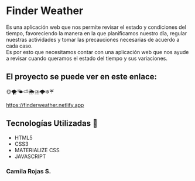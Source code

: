 

# Finder  Weather

Es una aplicación web que nos permite revisar el estado y condiciones del tiempo, favoreciendo  la manera en la que planificamos nuestro día, regular nuestras actividades y tomar las precauciones necesarias de acuerdo a cada caso.  
Es por esto que necesitamos contar con una aplicación web que nos ayude a revisar cuando queramos el estado del tiempo y sus variaciones.


## El proyecto se puede ver en este enlace: 
🌞🌪️🌤️⛅🌦️⛈️🌩️❄️☔

https://finderweather.netlify.app



## Tecnologías Utilizadas 🧰

- HTML5
- CSS3 
- MATERIALIZE CSS
- JAVASCRIPT



### Camila Rojas S. 

